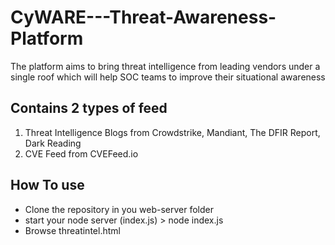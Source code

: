 # CyWARE---Threat-Awareness-Platform
The platform aims to bring threat intelligence from leading vendors under a single roof which will help SOC teams to improve their situational awareness

## Contains 2 types of feed
1. Threat Intelligence Blogs from Crowdstrike, Mandiant, The DFIR Report, Dark Reading
2. CVE Feed from CVEFeed.io

## How To use
- Clone the repository in you web-server folder
- start your node server (index.js) > node index.js
- Browse threatintel.html

